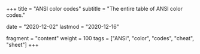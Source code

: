+++
title = "ANSI color codes"
subtitle = "The entire table of ANSI color codes."

date = "2020-12-02"
lastmod = "2020-12-16"

fragment = "content"
weight = 100
tags = ["ANSI", "color", "codes", "cheat", "sheet"]
+++

<script src="https://gist.github.com/Aroy-Art/c4b79c31720494d7fe97098481fbf029.js"></script>
